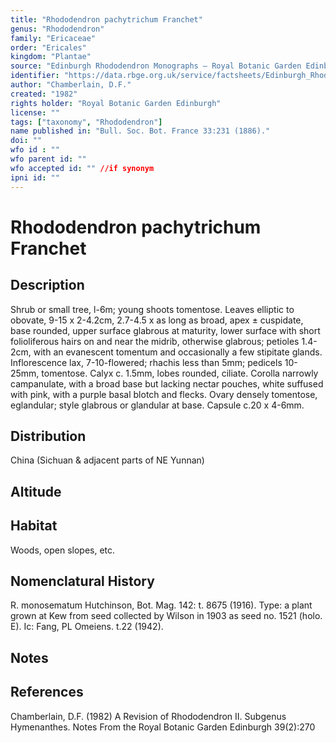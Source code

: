 ```yaml
---
title: "Rhododendron pachytrichum Franchet"
genus: "Rhododendron"
family: "Ericaceae"
order: "Ericales"
kingdom: "Plantae"
source: "Edinburgh Rhododendron Monographs – Royal Botanic Garden Edinburgh"
identifier: "https://data.rbge.org.uk/service/factsheets/Edinburgh_Rhododendron_Monographs.xhtml"
author: "Chamberlain, D.F."
created: "1982"
rights holder: "Royal Botanic Garden Edinburgh"
license: ""
tags: ["taxonomy", "Rhododendron"]
name published in: "Bull. Soc. Bot. France 33:231 (1886)."
doi: ""
wfo id : ""
wfo parent id: ""
wfo accepted id: "" //if synonym                      
ipni id: ""
---
```


                       

# Rhododendron pachytrichum Franchet

## Description
Shrub or small tree, l-6m; young shoots tomentose. Leaves elliptic to obovate, 9-15 x 2-4.2cm, 2.7-4.5 x as long as broad, apex ± cuspidate, base rounded, upper surface glabrous at maturity, lower surface with short folioliferous hairs on and near the midrib, otherwise glabrous; petioles 1.4-2cm, with an evanescent tomentum and occasionally a few stipitate glands. Inflorescence lax, 7-10-flowered; rhachis less than 5mm; pedicels 10-25mm, tomentose. Calyx c. 1.5mm, lobes rounded, ciliate. Corolla narrowly campanulate, with a broad base but lacking nectar pouches, white suffused with pink, with a purple basal blotch and flecks. Ovary densely tomentose, eglandular; style glabrous or glandular at base. Capsule c.20 x 4-6mm.

## Distribution
China (Sichuan & adjacent parts of NE Yunnan)

## Altitude


## Habitat
Woods, open slopes, etc.

## Nomenclatural History
R. monosematum Hutchinson, Bot. Mag. 142: t. 8675 (1916). Type: a plant grown at Kew from seed collected by Wilson in 1903 as seed no. 1521 (holo. E). Ic: Fang, PL Omeiens. t.22 (1942).
                       
## Notes


## References

Chamberlain, D.F. (1982) A Revision of Rhododendron II. Subgenus Hymenanthes. Notes From the Royal Botanic Garden Edinburgh 39(2):270
